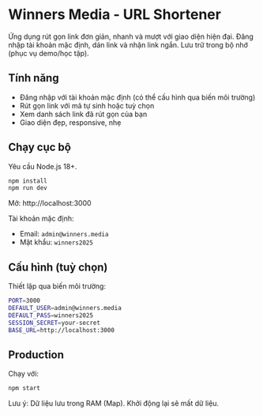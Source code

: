 # Winners Media - URL Shortener

Ứng dụng rút gọn link đơn giản, nhanh và mượt với giao diện hiện đại. Đăng nhập tài khoản mặc định, dán link và nhận link ngắn. Lưu trữ trong bộ nhớ (phục vụ demo/học tập).

## Tính năng
- Đăng nhập với tài khoản mặc định (có thể cấu hình qua biến môi trường)
- Rút gọn link với mã tự sinh hoặc tuỳ chọn
- Xem danh sách link đã rút gọn của bạn
- Giao diện đẹp, responsive, nhẹ

## Chạy cục bộ
Yêu cầu Node.js 18+.

```bash
npm install
npm run dev
```

Mở: http://localhost:3000

Tài khoản mặc định:
- Email: `admin@winners.media`
- Mật khẩu: `winners2025`

## Cấu hình (tuỳ chọn)
Thiết lập qua biến môi trường:

```bash
PORT=3000
DEFAULT_USER=admin@winners.media
DEFAULT_PASS=winners2025
SESSION_SECRET=your-secret
BASE_URL=http://localhost:3000
```

## Production
Chạy với:

```bash
npm start
```

Lưu ý: Dữ liệu lưu trong RAM (Map). Khởi động lại sẽ mất dữ liệu.
